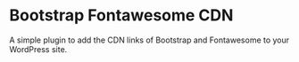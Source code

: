 # Bootstrap Fontawesome CDN
A simple plugin to add the CDN links of Bootstrap and Fontawesome to your WordPress site.